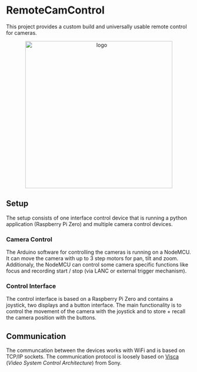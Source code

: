 # RemoteCamControl

This project provides a custom build and universally usable remote control for cameras.
<br/>
<p align="center">
<img src="https://user-images.githubusercontent.com/8925877/122617945-8a0ce880-d08d-11eb-8e99-d53f1bbc82d1.png" alt="logo" width="400"/>
</p>

## Setup

The setup consists of one interface control device that is running a python application (Raspberry Pi Zero) and multiple camera control devices.

### Camera Control

The Arduino software for controlling the cameras is running on a NodeMCU. It can move the camera with up to 3 step motors for pan, tilt and zoom. Additionaly, the NodeMCU can control some camera specific functions like focus and recording start / stop (via LANC or external trigger mechanism).

### Control Interface

The control interface is based on a Raspberry Pi Zero and contains a joystick, two displays and a button interface. The main functionality is to control the movement of the camera with the joystick and to store + recall the camera position with the buttons.

## Communication

The communcation between the devices works with WiFi and is based on TCP/IP sockets. The communication protocol is loosely based on [Visca](https://www.sony.net/Products/CameraSystem/CA/BRC_X1000_BRC_H800/Technical_Document/C456100121.pdf) (_Video System Control Architecture_) from Sony.
